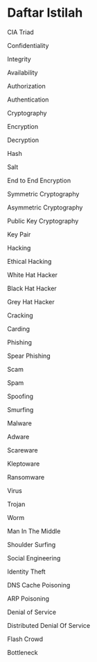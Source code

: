 # Daftar Istilah

CIA Triad

Confidentiality

Integrity

Availability

Authorization

Authentication

Cryptography

Encryption

Decryption

Hash

Salt

End to End Encryption

Symmetric Cryptography

Asymmetric Cryptography

Public Key Cryptography

Key Pair

Hacking

Ethical Hacking

White Hat Hacker

Black Hat Hacker

Grey Hat Hacker

Cracking

Carding

Phishing

Spear Phishing

Scam

Spam

Spoofing

Smurfing

Malware

Adware

Scareware

Kleptoware

Ransomware

Virus

Trojan

Worm

Man In The Middle

Shoulder Surfing

Social Engineering

Identity Theft

DNS Cache Poisoning

ARP Poisoning

Denial of Service

Distributed Denial Of Service

Flash Crowd

Bottleneck

